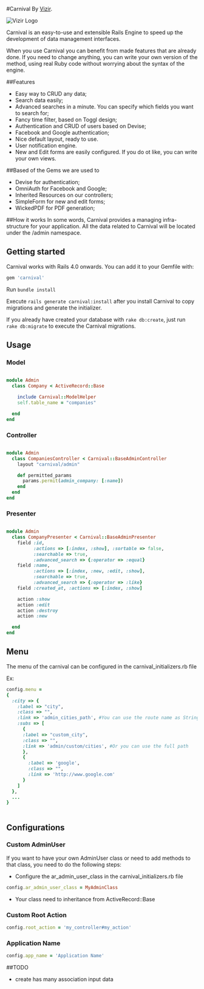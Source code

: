 #Carnival
By [Vizir](http://vizir.com.br/).

![Vizir Logo](http://vizir.com.br/wp-content/themes/vizir/images/logo.png)

Carnival is an easy-to-use and extensible Rails Engine to speed up the development of data management interfaces.

When you use Carnival you can benefit from made features that are already done. If you need to change anything, you can write your own version of the method, using real Ruby code without worrying about the syntax of the engine.

##Features

* Easy way to CRUD any data;
* Search data easily;
* Advanced searches in a minute. You can specify which fields you want to search for;
* Fancy time filter, based on Toggl design;
* Authentication and CRUD of users based on Devise;
* Facebook and Google authentication;
* Nice default layout, ready to use.
* User notification engine.
* New and Edit forms are easily configured. If you do ot like, you can write your own views.

##Based of the Gems we are used to
* Devise for authentication;
* OmniAuth for Facebook and Google;
* Inherited Resources on our controllers;
* SimpleForm for new and edit forms;
* WickedPDF for PDF generation;

##How it works
In some words, Carnival provides a managing infra-structure for your application. All the data related to Carnival will be located under the /admin namespace.


## Getting started

Carnival works with Rails 4.0 onwards. You can add it to your Gemfile with:

```ruby
gem 'carnival'
```

Run `bundle install`


Execute `rails generate carnival:install` after you install Carnival to copy migrations and generate the initializer.

If you already have created your database with `rake db:create`, just run `rake db:migrate` to execute the Carnival migrations.


## Usage

### Model

```ruby

module Admin
  class Company < ActiveRecord::Base

    include Carnival::ModelHelper
    self.table_name = "companies"

  end
end

```

### Controller

```ruby

module Admin
  class CompaniesController < Carnival::BaseAdminController
    layout "carnival/admin"

    def permitted_params
      params.permit(admin_company: [:name])
    end
  end
end

```

### Presenter

```ruby

module Admin
  class CompanyPresenter < Carnival::BaseAdminPresenter
    field :id,
          :actions => [:index, :show], :sortable => false,
          :searchable => true,
          :advanced_search => {:operator => :equal}
    field :name,
          :actions => [:index, :new, :edit, :show],
          :searchable => true,
          :advanced_search => {:operator => :like}
    field :created_at, :actions => [:index, :show]

    action :show
    action :edit
    action :destroy
    action :new

  end
end
```

## Menu

The menu of the carnival can be configured in the carnival\_initializers.rb file

Ex:

``` ruby
config.menu = 
{
  :city => {
    :label => "city",
    :class => "",
    :link => 'admin_cities_path', #You can use the route name as String to define the link
    :subs => [
      {
      :label => "custom_city",
      :class => "",
      :link => 'admin/custom/cities', #Or you can use the full path
      },
      {
        :label => 'google',
        :class => "",
        :link => 'http://www.google.com'
      }
    ]
  },
  ...
}
  
```

## Configurations

### Custom AdminUser

If you want to have your own AdminUser class or need to add methods to that class, you need to do the following steps:

- Configure the ar\_admin\_user\_class in the carnival\_initializers.rb file

``` ruby
config.ar_admin_user_class = MyAdminClass
```

- Your class need to inheritance from ActiveRecord::Base

### Custom Root Action

``` ruby
config.root_action = 'my_controller#my_action'
```

### Application Name
``` ruby
config.app_name = 'Application Name'
```

##TODO
* create has many association input data
